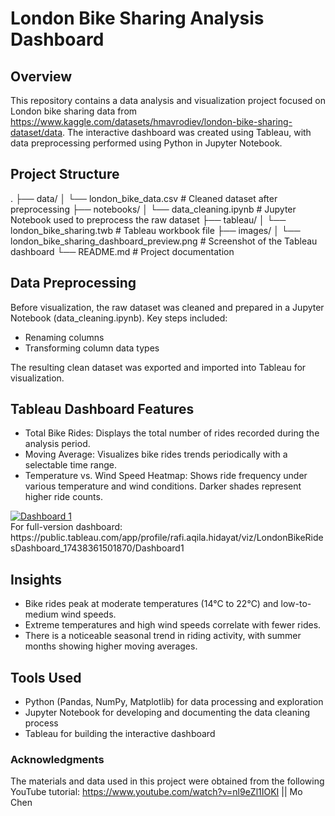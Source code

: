 # London Bike Sharing Analysis Dashboard

## Overview
This repository contains a data analysis and visualization project focused on London bike sharing data from https://www.kaggle.com/datasets/hmavrodiev/london-bike-sharing-dataset/data. The interactive dashboard was created using Tableau, with data preprocessing performed using Python in Jupyter Notebook.

## Project Structure
.
├── data/
│   └── london_bike_data.csv        # Cleaned dataset after preprocessing
├── notebooks/
│   └── data_cleaning.ipynb         # Jupyter Notebook used to preprocess the raw dataset
├── tableau/
│   └── london_bike_sharing.twb  # Tableau workbook file
├── images/
│   └── london_bike_sharing_dashboard_preview.png       # Screenshot of the Tableau dashboard
└── README.md                       # Project documentation

## Data Preprocessing
Before visualization, the raw dataset was cleaned and prepared in a Jupyter Notebook (data_cleaning.ipynb). Key steps included:
- Renaming columns
- Transforming column data types

The resulting clean dataset was exported and imported into Tableau for visualization.

## Tableau Dashboard Features
- Total Bike Rides: Displays the total number of rides recorded during the analysis period.
- Moving Average: Visualizes bike rides trends periodically with a selectable time range.
- Temperature vs. Wind Speed Heatmap: Shows ride frequency under various temperature and wind conditions. Darker shades represent higher ride counts.

<div class='tableauPlaceholder' id='viz1744965226097' style='position: relative'><noscript><a href='#'><img alt='Dashboard 1 ' src='https:&#47;&#47;public.tableau.com&#47;static&#47;images&#47;Lo&#47;LondonBikeRidesDashboard_17438361501870&#47;Dashboard1&#47;1_rss.png' style='border: none' /></a></noscript><object class='tableauViz'  style='display:none;'><param name='host_url' value='https%3A%2F%2Fpublic.tableau.com%2F' /> <param name='embed_code_version' value='3' /> <param name='site_root' value='' /><param name='name' value='LondonBikeRidesDashboard_17438361501870&#47;Dashboard1' /><param name='tabs' value='no' /><param name='toolbar' value='yes' /><param name='static_image' value='https:&#47;&#47;public.tableau.com&#47;static&#47;images&#47;Lo&#47;LondonBikeRidesDashboard_17438361501870&#47;Dashboard1&#47;1.png' /> <param name='animate_transition' value='yes' /><param name='display_static_image' value='yes' /><param name='display_spinner' value='yes' /><param name='display_overlay' value='yes' /><param name='display_count' value='yes' /><param name='language' value='en-US' /></object></div>                <script type='text/javascript'>                    var divElement = document.getElementById('viz1744965226097');                    var vizElement = divElement.getElementsByTagName('object')[0];                    if ( divElement.offsetWidth > 800 ) { vizElement.style.width='1366px';vizElement.style.height='795px';} else if ( divElement.offsetWidth > 500 ) { vizElement.style.width='1366px';vizElement.style.height='795px';} else { vizElement.style.width='100%';vizElement.style.height='1177px';}                     var scriptElement = document.createElement('script');                    scriptElement.src = 'https://public.tableau.com/javascripts/api/viz_v1.js';                    vizElement.parentNode.insertBefore(scriptElement, vizElement);                </script>
For full-version dashboard: https://public.tableau.com/app/profile/rafi.aqila.hidayat/viz/LondonBikeRidesDashboard_17438361501870/Dashboard1

## Insights
- Bike rides peak at moderate temperatures (14°C to 22°C) and low-to-medium wind speeds.
- Extreme temperatures and high wind speeds correlate with fewer rides.
- There is a noticeable seasonal trend in riding activity, with summer months showing higher moving averages.

## Tools Used
- Python (Pandas, NumPy, Matplotlib) for data processing and exploration
- Jupyter Notebook for developing and documenting the data cleaning process
- Tableau for building the interactive dashboard

### Acknowledgments
The materials and data used in this project were obtained from the following YouTube tutorial: https://www.youtube.com/watch?v=nl9eZl1IOKI || Mo Chen
